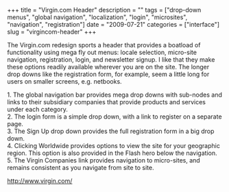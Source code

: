 +++
title = "Virgin.com Header"
description = ""
tags = ["drop-down menus", "global navigation", "localization", "login", "microsites", "navigation", "registration"]
date = "2009-07-21"
categories = ["interface"]
slug = "virgincom-header"
+++


<p>The Virgin.com redesign sports a header that provides a boatload of functionality using mega fly out menus: locale selection, micro-site navigation, registration, login, and newsletter signup. I like that they make these options readily available wherever you are on the site. The longer drop downs like the registration form, for example, seem a little long for users on smaller screens, e.g. netbooks. </p>
<div id="screens-full" class="clear"><div class="caption">1. The global navigation bar provides mega drop downs with sub-nodes and links to their subsidiary companies that provide products and services under each category.</div><div class="fullimg clear"><a href="//media.konigi.com/interface/virgin-header-1.png" class="group" rel="group" title="1. The global navigation bar provides mega drop downs with sub-nodes and links to their subsidiary c..."><img src="//media.konigi.com/interface/virgin-header-1.png" alt="" class="img-responsive"></a></div></div><div id="screens-full" class="clear"><div class="caption">2. The login form is a simple drop down, with a link to register on a separate page.</div><div class="fullimg clear"><a href="//media.konigi.com/interface/virgin-header-2.png" class="group" rel="group" title="2. The login form is a simple drop down, with a link to register on a separate page."><img src="//media.konigi.com/interface/virgin-header-2.png" alt="" class="img-responsive"></a></div></div><div id="screens-full" class="clear"><div class="caption">3. The Sign Up drop down provides the full registration form in a big drop down.</div><div class="fullimg clear"><a href="//media.konigi.com/interface/virgin-header-3.png" class="group" rel="group" title="3. The Sign Up drop down provides the full registration form in a big drop down."><img src="//media.konigi.com/interface/virgin-header-3.png" alt="" class="img-responsive"></a></div></div><div id="screens-full" class="clear"><div class="caption">4. Clicking Worldwide provides options to view the site for your geographic region. This option is also provided in the Flash hero below the navigation.</div><div class="fullimg clear"><a href="//media.konigi.com/interface/virgin-header-4.png" class="group" rel="group" title="4. Clicking Worldwide provides options to view the site for your geographic region. This option is a..."><img src="//media.konigi.com/interface/virgin-header-4.png" alt="" class="img-responsive"></a></div></div><div id="screens-full" class="clear"><div class="caption">5. The Virgin Companies link provides navigation to micro-sites, and remains consistent as you navigate from site to site.</div><div class="fullimg clear"><a href="//media.konigi.com/interface/virgin-header-5.png" class="group" rel="group" title="5. The Virgin Companies link provides navigation to micro-sites, and remains consistent as you navig..."><img src="//media.konigi.com/interface/virgin-header-5.png" alt="" class="img-responsive"></a></div></div>        
<p><a href="http://www.virgin.com/">http://www.virgin.com/</a></p>

